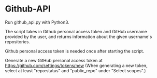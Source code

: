 # Github-API

Run github_api.py with Python3.

The script takes in Github personal access token and GitHub username provided by the user, and returns information about the given username's repositories.

Github personal access token is needed once after starting the script.

Generate a new GitHub personal access token at https://github.com/settings/tokens/new
(When generating a new token, select at least "repo:status" and "public_repo" under "Select scopes".)